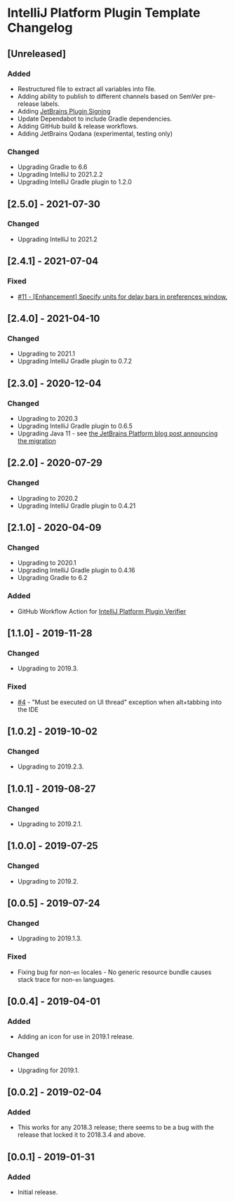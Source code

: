 <!-- Keep a Changelog guide -> https://keepachangelog.com -->

# IntelliJ Platform Plugin Template Changelog

## [Unreleased]

### Added

- Restructured file to extract all variables into file.
- Adding ability to publish to different channels based on SemVer pre-release labels.
- Adding [JetBrains Plugin Signing](https://plugins.jetbrains.com/docs/intellij/plugin-signing.html)
- Update Dependabot to include Gradle dependencies.
- Adding GitHub build & release workflows.
- Adding JetBrains Qodana (experimental, testing only)

### Changed

- Upgrading Gradle to 6.6
- Upgrading IntelliJ to 2021.2.2
- Upgrading IntelliJ Gradle plugin to 1.2.0

## [2.5.0] - 2021-07-30

### Changed

- Upgrading IntelliJ to 2021.2

## [2.4.1] - 2021-07-04

### Fixed

- <a href="https://github.com/ChrisCarini/jetbrains-auto-power-saver/issues/11">#11 - [Enhancement] Specify units for delay bars in preferences window.</a>

## [2.4.0] - 2021-04-10

### Changed

- Upgrading to 2021.1
- Upgrading IntelliJ Gradle plugin to 0.7.2

## [2.3.0] - 2020-12-04

### Changed

- Upgrading to 2020.3
- Upgrading IntelliJ Gradle plugin to 0.6.5
- Upgrading Java 11 - see [the JetBrains Platform blog post announcing the migration](https://blog.jetbrains.com/platform/2020/09/intellij-project-migrates-to-java-11/)

## [2.2.0] - 2020-07-29

### Changed

- Upgrading to 2020.2
- Upgrading IntelliJ Gradle plugin to 0.4.21

## [2.1.0] - 2020-04-09

### Changed

- Upgrading to 2020.1
- Upgrading IntelliJ Gradle plugin to 0.4.16
- Upgrading Gradle to 6.2

### Added

- GitHub Workflow Action for <a href="https://github.com/marketplace/actions/intellij-platform-plugin-verifier">IntelliJ Platform Plugin Verifier</a>

## [1.1.0] - 2019-11-28

### Changed

- Upgrading to 2019.3.

### Fixed

- <a href="https://github.com/ChrisCarini/jetbrains-auto-power-saver/issues/4">#4</a> - "Must be executed on UI thread" exception when alt+tabbing into the IDE

## [1.0.2] - 2019-10-02

### Changed

- Upgrading to 2019.2.3.

## [1.0.1] - 2019-08-27

### Changed

- Upgrading to 2019.2.1.

## [1.0.0] - 2019-07-25

### Changed

- Upgrading to 2019.2.

## [0.0.5] - 2019-07-24

### Changed

- Upgrading to 2019.1.3.

### Fixed

- Fixing bug for non-`en` locales - No generic resource bundle causes stack trace for non-`en` languages.

## [0.0.4] - 2019-04-01

### Added

- Adding an icon for use in 2019.1 release.

### Changed

- Upgrading for 2019.1.

## [0.0.2] - 2019-02-04

### Added

- This works for any 2018.3 release; there seems to be a bug with the release that locked it to 2018.3.4 and above.

## [0.0.1] - 2019-01-31

### Added

- Initial release.